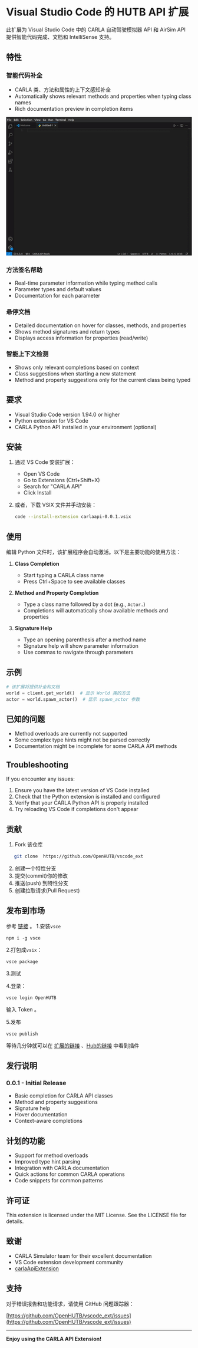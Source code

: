 # Visual Studio Code 的 HUTB API 扩展

此扩展为 Visual Studio Code 中的 CARLA 自动驾驶模拟器 API 和 AirSim API 提供智能代码完成、文档和 IntelliSense 支持。

## 特性

### 智能代码补全
- CARLA 类、方法和属性的上下文感知补全
- Automatically shows relevant methods and properties when typing class names
- Rich documentation preview in completion items

![Code Completion](images/completion.gif)

### 方法签名帮助
- Real-time parameter information while typing method calls
- Parameter types and default values
- Documentation for each parameter

### 悬停文档
- Detailed documentation on hover for classes, methods, and properties
- Shows method signatures and return types
- Displays access information for properties (read/write)

### 智能上下文检测
- Shows only relevant completions based on context
- Class suggestions when starting a new statement
- Method and property suggestions only for the current class being typed

## 要求

- Visual Studio Code version 1.94.0 or higher
- Python extension for VS Code
- CARLA Python API installed in your environment (optional)

## 安装

1. 通过 VS Code 安装扩展：
   - Open VS Code
   - Go to Extensions (Ctrl+Shift+X)
   - Search for "CARLA API"
   - Click Install

2. 或者，下载 VSIX 文件并手动安装：
   ```bash
   code --install-extension carlaapi-0.0.1.vsix
   ```

## 使用

编辑 Python 文件时，该扩展程序会自动激活。以下是主要功能的使用方法：

1. **Class Completion**
   - Start typing a CARLA class name
   - Press Ctrl+Space to see available classes
   
2. **Method and Property Completion**
   - Type a class name followed by a dot (e.g., `Actor.`)
   - Completions will automatically show available methods and properties
   
3. **Signature Help**
   - Type an opening parenthesis after a method name
   - Signature help will show parameter information
   - Use commas to navigate through parameters

## 示例

```python
# 该扩展将提供补全和文档
world = client.get_world()  # 显示 World 类的方法
actor = world.spawn_actor()  # 显示 spawn_actor 参数
```

## 已知的问题

- Method overloads are currently not supported
- Some complex type hints might not be parsed correctly
- Documentation might be incomplete for some CARLA API methods

## Troubleshooting

If you encounter any issues:

1. Ensure you have the latest version of VS Code installed
2. Check that the Python extension is installed and configured
3. Verify that your CARLA Python API is properly installed
4. Try reloading VS Code if completions don't appear

## 贡献

1. Fork 该仓库

``` bash
   git clone  https://github.com/OpenHUTB/vscode_ext
```

2. 创建一个特性分支
3. 提交(commit)你的修改
4. 推送(push) 到特性分支
5. 创建拉取请求(Pull Request)

## 发布到市场

参考 [链接](https://juejin.cn/post/7402800227810852900) 。
1.安装`vsce`
```shell
npm i -g vsce
```

2.打包成`vsix`：
```shell
vsce package
```

3.测试

4.登录：
```shell
vsce login OpenHUTB
```
输入 Token 。

5.发布
```shell
vsce publish
```

等待几分钟就可以在 [扩展的链接](https://marketplace.visualstudio.com/items?itemName=OpenHUTB.hutbapi) 、[Hub的链接](https://marketplace.visualstudio.com/manage/publishers/OpenHUTB/extensions/hutbapi/hub) 中看到插件


## 发行说明

### 0.0.1 - Initial Release
- Basic completion for CARLA API classes
- Method and property suggestions
- Signature help
- Hover documentation
- Context-aware completions

## 计划的功能

- Support for method overloads
- Improved type hint parsing
- Integration with CARLA documentation
- Quick actions for common CARLA operations
- Code snippets for common patterns

## 许可证

This extension is licensed under the MIT License. See the LICENSE file for details.

## 致谢

- CARLA Simulator team for their excellent documentation
- VS Code extension development community
- [carlaApiExtension](https://github.com/OpenHUTB/vscode_ext)

## 支持

对于错误报告和功能请求，请使用 GitHub 问题跟踪器：

[https://github.com/OpenHUTB/vscode_ext/issues](https://github.com/OpenHUTB/vscode_ext/issues)

---

**Enjoy using the CARLA API Extension!**
